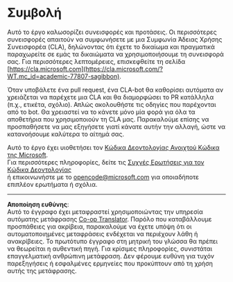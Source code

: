 <!--
CO_OP_TRANSLATOR_METADATA:
{
  "original_hash": "777400e9f0336c7ee2f9a1200a88478f",
  "translation_date": "2025-08-26T21:27:16+00:00",
  "source_file": "CONTRIBUTING.md",
  "language_code": "el"
}
-->
# Συμβολή

Αυτό το έργο καλωσορίζει συνεισφορές και προτάσεις. Οι περισσότερες συνεισφορές απαιτούν να συμφωνήσετε με μια Συμφωνία Άδειας Χρήσης Συνεισφορέα (CLA), δηλώνοντας ότι έχετε το δικαίωμα και πραγματικά παραχωρείτε σε εμάς τα δικαιώματα να χρησιμοποιήσουμε τη συνεισφορά σας. Για περισσότερες λεπτομέρειες, επισκεφθείτε τη σελίδα [https://cla.microsoft.com](https://cla.microsoft.com/?WT.mc_id=academic-77807-sagibbon).

Όταν υποβάλετε ένα pull request, ένα CLA-bot θα καθορίσει αυτόματα αν χρειάζεται να παρέχετε μια CLA και θα διαμορφώσει το PR κατάλληλα (π.χ., ετικέτα, σχόλιο). Απλώς ακολουθήστε τις οδηγίες που παρέχονται από το bot. Θα χρειαστεί να το κάνετε μόνο μία φορά για όλα τα αποθετήρια που χρησιμοποιούν τη CLA μας. Παρακαλούμε επίσης να προσπαθήσετε να μας εξηγήσετε γιατί κάνατε αυτήν την αλλαγή, ώστε να κατανοήσουμε καλύτερα το αίτημά σας.

Αυτό το έργο έχει υιοθετήσει τον [Κώδικα Δεοντολογίας Ανοιχτού Κώδικα της Microsoft](https://opensource.microsoft.com/codeofconduct/?WT.mc_id=academic-77807-sagibbon).  
Για περισσότερες πληροφορίες, δείτε τις [Συχνές Ερωτήσεις για τον Κώδικα Δεοντολογίας](https://opensource.microsoft.com/codeofconduct/faq/?WT.mc_id=academic-77807-sagibbon)  
ή επικοινωνήστε με το [opencode@microsoft.com](mailto:opencode@microsoft.com) για οποιαδήποτε επιπλέον ερωτήματα ή σχόλια.

---

**Αποποίηση ευθύνης**:  
Αυτό το έγγραφο έχει μεταφραστεί χρησιμοποιώντας την υπηρεσία αυτόματης μετάφρασης [Co-op Translator](https://github.com/Azure/co-op-translator). Παρόλο που καταβάλλουμε προσπάθειες για ακρίβεια, παρακαλούμε να έχετε υπόψη ότι οι αυτοματοποιημένες μεταφράσεις ενδέχεται να περιέχουν λάθη ή ανακρίβειες. Το πρωτότυπο έγγραφο στη μητρική του γλώσσα θα πρέπει να θεωρείται η αυθεντική πηγή. Για κρίσιμες πληροφορίες, συνιστάται επαγγελματική ανθρώπινη μετάφραση. Δεν φέρουμε ευθύνη για τυχόν παρεξηγήσεις ή εσφαλμένες ερμηνείες που προκύπτουν από τη χρήση αυτής της μετάφρασης.